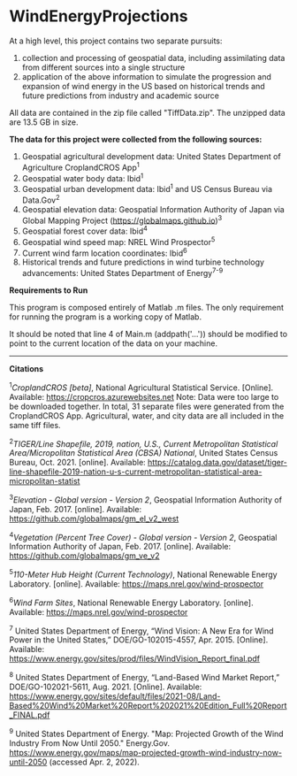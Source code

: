 # WindEnergyProjections

At a high level, this project contains two separate pursuits:
  1. collection and processing of geospatial data, including assimilating data from different sources into a single structure
  2. application of the above information to simulate the progression and expansion of wind energy in the US based on historical trends and future predictions from industry and academic source

All data are contained in the zip file called "TiffData.zip". The unzipped data are 13.5 GB in size.

<b>The data for this project were collected from the following sources:</b>
  1. Geospatial agricultural development data: United States Department of Agriculture CroplandCROS App<sup>1</sup>
  2. Geospatial water body data: Ibid<sup>1</sup>
  3. Geospatial urban development data: Ibid<sup>1</sup> and US Census Bureau via Data.Gov<sup>2</sup>
  4. Geospatial elevation data: Geospatial Information Authority of Japan via Global Mapping Project (https://globalmaps.github.io)<sup>3</sup>
  5. Geospatial forest cover data: Ibid<sup>4</sup>
  6. Geospatial wind speed map: NREL Wind Prospector<sup>5</sup>
  7. Current wind farm location coordinates: Ibid<sup>6</sup>
  8. Historical trends and future predictions in wind turbine technology advancements: United States Department of Energy<sup>7-9</sup>

<b>Requirements to Run</b>

This program is composed entirely of Matlab .m files. The only requirement for running the program is a working copy of Matlab.

It should be noted that line 4 of Main.m (addpath('...')) should be modified to point to the current location of the data on your machine.

<hr>

<b>Citations</b>

<sup>1</sup><i>CroplandCROS [beta]</i>, National Agricultural Statistical Service. [Online]. Available: https://cropcros.azurewebsites.net Note: Data were too large to be downloaded together. In total, 31 separate files were generated from the CroplandCROS App. Agricultural, water, and city data are all included in the same tiff files.

<sup>2</sup><i>TIGER/Line Shapefile, 2019, nation, U.S., Current Metropolitan Statistical Area/Micropolitan Statistical Area (CBSA) National</i>, United States Census Bureau, Oct. 2021. [online]. Available: https://catalog.data.gov/dataset/tiger-line-shapefile-2019-nation-u-s-current-metropolitan-statistical-area-micropolitan-statist

<sup>3</sup><i>Elevation - Global version - Version 2</i>, Geospatial Information Authority of Japan, Feb. 2017. [online]. Available: https://github.com/globalmaps/gm_el_v2_west

<sup>4</sup><i>Vegetation (Percent Tree Cover) - Global version - Version 2</i>, Geospatial Information Authority of Japan, Feb. 2017. [online]. Available: https://github.com/globalmaps/gm_ve_v2

<sup>5</sup><i>110-Meter Hub Height (Current Technology)</i>, National Renewable Energy Laboratory. [online]. Available: https://maps.nrel.gov/wind-prospector

<sup>6</sup><i>Wind Farm Sites</i>, National Renewable Energy Laboratory. [online]. Available: https://maps.nrel.gov/wind-prospector

<sup>7</sup> United States Department of Energy, “Wind Vision: A New Era for Wind Power in the United States,” DOE/GO-102015-4557, Apr. 2015. [Online]. Available: https://www.energy.gov/sites/prod/files/WindVision_Report_final.pdf

<sup>8</sup> United States Department of Energy, “Land-Based Wind Market Report,” DOE/GO-102021-5611, Aug. 2021. [Online]. Available: https://www.energy.gov/sites/default/files/2021-08/Land-Based%20Wind%20Market%20Report%202021%20Edition_Full%20Report_FINAL.pdf

<sup>9</sup> United States Department of Energy. "Map: Projected Growth of the Wind Industry From Now Until 2050." Energy.Gov. https://www.energy.gov/maps/map-projected-growth-wind-industry-now-until-2050 (accessed Apr. 2, 2022).
